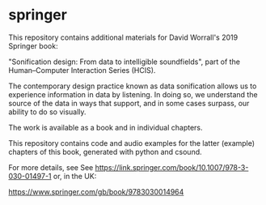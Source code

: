# springer
This repository contains additional materials for David Worrall's 2019 Springer book: 

"Sonification design: From data to intelligible soundfields", part of the Human–Computer Interaction Series (HCIS). 

The contemporary design practice known as data sonification allows us to experience information in data by listening.
In doing so, we understand the source of the data in ways that support, and in some cases surpass, our ability to do so visually.

The work is available as a book and in individual chapters. 

This repository contains code and audio examples for the latter (example) chapters of this book, generated with python and csound.

For more details, see
See https://link.springer.com/book/10.1007/978-3-030-01497-1
or, in the UK: 

https://www.springer.com/gb/book/9783030014964
